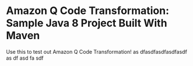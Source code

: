 # Amazon Q Code Transformation: Sample Java 8 Project Built With Maven
Use this to test out Amazon Q Code Transformation!
as
dfasdfasdfasdfasdf
as
df
asd
fa
sdf